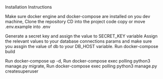 Installation Instructions

Make sure docker engine and docker-compose are installed on you dev machine,
Clone the repository
CD into the project code
copy or move .env.example into .env

Generate a secret key and assign the value to SECRET_KEY variable
Assign the relevant values to your database connections params and make sure you assgin the value of db to your DB_HOST variable.
Run docker-compose build

Run docker-compose up -d,
Run docker-compose exec polling python3 manage.py migrate,
Run docker-compose exec polling python3 manage.py createsuperuser